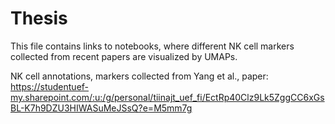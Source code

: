 # Thesis

This file contains links to notebooks, where different NK cell markers collected from recent papers are visualized by UMAPs. 


NK cell annotations, markers collected from Yang et al., paper:
https://studentuef-my.sharepoint.com/:u:/g/personal/tiinajt_uef_fi/EctRp40Clz9Lk5ZggCC6xGsBL-K7h9DZU3HIWASuMeJSsQ?e=M5mm7g
